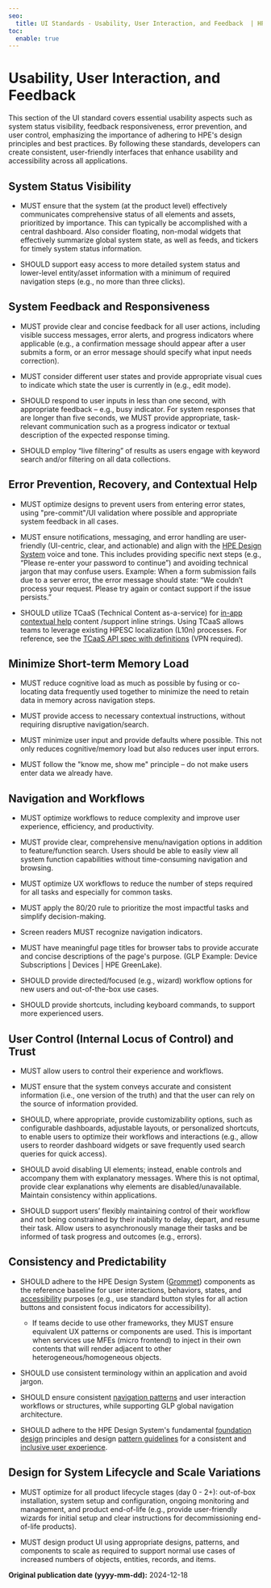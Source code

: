 ```yaml
---
seo:
  title: UI Standards - Usability, User Interaction, and Feedback  | HPE GreenLake Platform
toc:
  enable: true
---
```


# Usability, User Interaction, and Feedback

This section of the UI standard covers essential usability aspects such as system status visibility, feedback responsiveness, error prevention, and user control, emphasizing the importance of adhering to HPE's design principles and best practices. By following these standards, developers can create consistent, user-friendly interfaces that enhance usability and accessibility across all applications.

## System Status Visibility

* MUST ensure that the system (at the product level) effectively communicates comprehensive status of all elements and assets, prioritized by importance. This can typically be accomplished with a central dashboard. Also consider floating, non-modal widgets that effectively summarize global system state, as well as feeds, and tickers for timely system status information.

* SHOULD support easy access to more detailed system status and lower-level entity/asset information with a minimum of required navigation steps (e.g., no more than three clicks).

## System Feedback and Responsiveness

* MUST provide clear and concise feedback for all user actions, including visible success messages, error alerts, and progress indicators where applicable (e.g., a confirmation message should appear after a user submits a form, or an error message should specify what input needs correction).

* MUST consider different user states and provide appropriate visual cues to indicate which state the user is currently in (e.g., edit mode).

* SHOULD respond to user inputs in less than one second, with appropriate feedback – e.g., busy indicator. For system responses that are longer than five seconds, we MUST provide appropriate, task-relevant communication such as a progress indicator or textual description of the expected response timing.

* SHOULD employ “live filtering” of results as users engage with keyword search and/or filtering on all data collections.

## Error Prevention, Recovery, and Contextual Help

* MUST optimize designs to prevent users from entering error states, using "pre-commit"/UI validation where possible and appropriate system feedback in all cases.

* MUST ensure notifications, messaging, and error handling are user-friendly (UI-centric, clear, and actionable) and align with the [HPE Design System](https://design-system.hpe.design/) voice and tone. This includes providing specific next steps (e.g., “Please re-enter your password to continue”) and avoiding technical jargon that may confuse users.
  Example: When a form submission fails due to a server error, the error message should state: “We couldn’t process your request. Please try again or contact support if the issue persists.”

* SHOULD utilize TCaaS (Technical Content as-a-service) for [in-app contextual help](https://github.com/glcp/contextual-help/) content /support inline strings. Using TCaaS allows teams to leverage existing HPESC localization (L10n) processes. For reference, see the [TCaaS API spec with definitions](https://pages.github.hpe.com/TS-RnD/doc-api.html#/) (VPN required).

## Minimize Short-term Memory Load

* MUST reduce cognitive load as much as possible by fusing or co-locating data frequently used together to minimize the need to retain data in memory across navigation steps.

* MUST provide access to necessary contextual instructions, without requiring disruptive navigation/search.

* MUST minimize user input and provide defaults where possible. This not only reduces cognitive/memory load but also reduces user input errors.

* MUST follow the "know me, show me" principle – do not make users enter data we already have.

## Navigation and Workflows

* MUST optimize workflows to reduce complexity and improve user experience, efficiency, and productivity.

* MUST provide clear, comprehensive menu/navigation options in addition to feature/function search. Users should be able to easily view all system function capabilities without time-consuming navigation and browsing.

* MUST optimize UX workflows to reduce the number of steps required for all tasks and especially for common tasks.

* MUST apply the 80/20 rule to prioritize the most impactful tasks and simplify decision-making.

* Screen readers MUST recognize navigation indicators.

* MUST have meaningful page titles for browser tabs to provide accurate and concise descriptions of the page's purpose. (GLP Example: Device Subscriptions \| Devices \| HPE GreenLake).

* SHOULD provide directed/focused (e.g., wizard) workflow options for new users and out-of-the-box use cases.

* SHOULD provide shortcuts, including keyboard commands, to support more experienced users.

## User Control (Internal Locus of Control) and Trust

* MUST allow users to control their experience and workflows.

* MUST ensure that the system conveys accurate and consistent information (i.e., one version of the truth) and that the user can rely on the source of information provided.

* SHOULD, where appropriate, provide customizability options, such as configurable dashboards, adjustable layouts, or personalized shortcuts, to enable users to optimize their workflows and interactions (e.g., allow users to reorder dashboard widgets or save frequently used search queries for quick access).

* SHOULD avoid disabling UI elements; instead, enable controls and accompany them with explanatory messages. Where this is not optimal, provide clear explanations why elements are disabled/unavailable. Maintain consistency within applications.

* SHOULD support users’ flexibly maintaining control of their workflow and not being constrained by their inability to delay, depart, and resume their task. Allow users to asynchronously manage their tasks and be informed of task progress and outcomes (e.g., errors).

## Consistency and Predictability

* SHOULD adhere to the HPE Design System ([Grommet](https://v2.grommet.io/)) components as the reference baseline for user interactions, behaviors, states, and [accessibility](https://design-system.hpe.design/foundation/accessibility) purposes (e.g., use standard button styles for all action buttons and consistent focus indicators for accessibility).

  * If teams decide to use other frameworks, they MUST ensure equivalent UX patterns or components are used. This is important when services use MFEs (micro frontend) to inject in their own contents that will render adjacent to other heterogeneous/homogeneous objects.

* SHOULD use consistent terminology within an application and avoid jargon.

* SHOULD ensure consistent [navigation patterns](https://design-system.hpe.design/templates/navigation?) and user interaction workflows or structures, while supporting GLP global navigation architecture.

* SHOULD adhere to the HPE Design System's fundamental [foundation design](https://design-system.hpe.design/foundation) principles and design [pattern guidelines](https://design-system.hpe.design/components) for a consistent and [inclusive user experience](https://design-system.hpe.design/foundation/human-centered).

## Design for System Lifecycle and Scale Variations

* MUST optimize for all product lifecycle stages (day 0 - 2+): out-of-box installation, system setup and configuration, ongoing monitoring and management, and product end-of-life (e.g., provide user-friendly wizards for initial setup and clear instructions for decommissioning end-of-life products).

* MUST design product UI using appropriate designs, patterns, and components to scale as required to support normal use cases of increased numbers of objects, entities, records, and items.

**Original publication date (yyyy-mm-dd):** 2024-12-18
